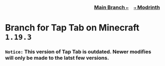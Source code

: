 ### <p align=right>[Main Branch `←`](https://github.com/KrLite/Tap-Tab)&emsp;[`→` Modrinth](https://modrinth.com/mod/taptab)</p>

# Branch for Tap Tab on Minecraft `1.19.3`

### `Notice:` This version of Tap Tab is outdated. Newer modifies will only be made to the latst few versions.
